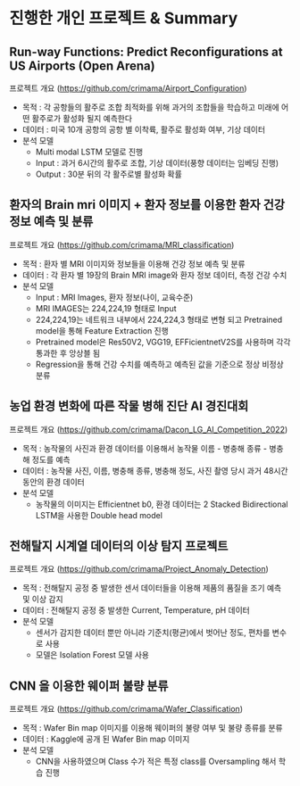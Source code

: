 # 진행한 개인 프로젝트 & Summary 

## Run-way Functions: Predict Reconfigurations at US Airports (Open Arena)
프로젝트 개요 (https://github.com/crimama/Airport_Configuration)
 - 목적 : 각 공항들의 활주로 조합 최적화를 위해 과거의 조합들을 학습하고 미래에 어떤 활주로가 활성화 될지 예측한다 
 - 데이터 : 미국 10개 공항의 공항 별 이착륙, 활주로 활성화 여부, 기상 데이터 
 - 분석 모델 
   - Multi modal LSTM 모델로 진행
   - Input : 과거 6시간의 활주로 조합, 기상 데이터(풍향 데이터는 임베딩 진행) 
   - Output : 30분 뒤의 각 활주로별 활성화 확률 

## 환자의 Brain mri 이미지 + 환자 정보를 이용한 환자 건강 정보 예측 및 분류 
프로젝트 개요  (https://github.com/crimama/MRI_classification)
 - 목적 : 환자 별 MRI 이미지와 정보들을 이용해 건강 정보 예측 및 분류 
 - 데이터 : 각 환자 별 19장의 Brain MRI image와 환자 정보 데이터, 측정 건강 수치 
 - 분석 모델 
   - Input : MRI Images, 환자 정보(나이, 교육수준) 
   - MRI IMAGES는 224,224,19 형태로 Input
   - 224,224,19는 네트워크 내부에서 224,224,3 형태로 변형 되고 Pretrained model을 통해 Feature Extraction 진행 
   - Pretrained model은 Res50V2, VGG19, EFFicientnetV2S를 사용하며 각각 통과한 후 앙상블 됨 
   - Regression을 통해 건강 수치를 예측하고 예측된 값을 기준으로 정상 비정상 분류 
  
## 농업 환경 변화에 따른 작물 병해 진단 AI 경진대회 
프로젝트 개요  (https://github.com/crimama/Dacon_LG_AI_Competition_2022)
  - 목적 : 농작물의 사진과 환경 데이터를 이용해서 농작물 이름 - 병충해 종류 - 병충해 정도를 예측
  - 데이터 : 농작물 사진, 이름, 병충해 종류, 병충해 정도, 사진 촬영 당시 과거 48시간 동안의 환경 데이터 
  - 분석 모델 
    - 농작물의 이미지는 Efficientnet b0, 환경 데이터는 2 Stacked Bidirectional LSTM을 사용한 Double head model 
 

## 전해탈지 시계열 데이터의 이상 탐지 프로젝트 
프로젝트 개요 (https://github.com/crimama/Project_Anomaly_Detection)
  - 목적 : 전해탈지 공정 중 발생한 센서 데이터들을 이용해 제품의 품질을 조기 예측 및 이상 감지 
  - 데이터 : 전해탈지 공정 중 발생한 Current, Temperature, pH 데이터 
  - 분석 모델 
    - 센서가 감지한 데이터 뿐만 아니라 기준치(평균)에서 벗어난 정도, 편차를 변수로 사용 
    - 모델은 Isolation Forest 모델 사용 

## CNN 을 이용한 웨이퍼 불량 분류 
프로젝트 개요 (https://github.com/crimama/Wafer_Classification)
  - 목적 : Wafer Bin map 이미지를 이용해 웨이퍼의 불량 여부 및 불량 종류를 분류 
  - 데이터 : Kaggle에 공개 된 Wafer Bin map 이미지 
  - 분석 모델 
    - CNN을 사용하였으며 Class 수가 적은 특정 class를 Oversampling 해서 학습 진행 






 

